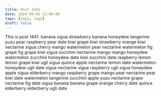 ```yaml
---
title: Post 1441
date: 2024-09-01 12:00:00
tags: [tag1, tag2]
draft: false
---
```

This is post 1441.
banana
xigua
strawberry
banana
honeydew
tangerine
yuzu
pear
raspberry
pear
date
kiwi
grape
kiwi
strawberry
orange
kiwi
nectarine
xigua
cherry
mango
watermelon
pear
nectarine
watermelon
fig
grape
fig
grape
kiwi
xigua
zucchini
nectarine
mango
mango
honeydew
watermelon
zucchini
honeydew
date
kiwi
zucchini
date
raspberry
lemon
lemon
grape
kiwi
ugli
xigua
quince
apple
nectarine
lemon
date
watermelon
honeydew
ugli
date
xigua
nectarine
xigua
raspberry
ugli
xigua
honeydew
apple
xigua
elderberry
mango
raspberry
grape
mango
pear
nectarine
pear
kiwi
date
watermelon
tangerine
zucchini
apple
yuzu
nectarine
grape
nectarine
fig
date
xigua
banana
banana
grape
orange
cherry
date
quince
elderberry
elderberry
ugli
date
